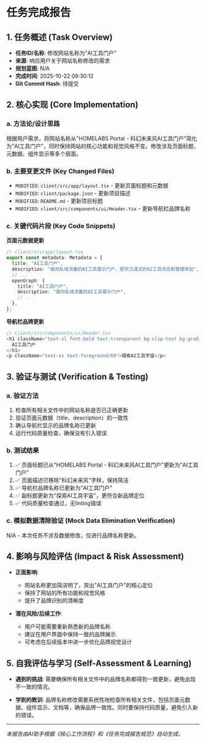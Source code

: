 # 任务完成报告

## 1. 任务概述 (Task Overview)

*   **任务ID/名称**: 修改网站名称为"AI工具门户"
*   **来源**: 响应用户关于网站名称修改的需求
*   **规划蓝图**: N/A
*   **完成时间**: 2025-10-22 09:30:12
*   **Git Commit Hash**: 待提交

## 2. 核心实现 (Core Implementation)

### a. 方法论/设计思路
根据用户需求，将网站名称从"HOMELABS Portal - 科幻未来风AI工具门户"简化为"AI工具门户"，同时保持网站的核心功能和视觉风格不变。修改涉及页面标题、元数据、组件显示等多个层面。

### b. 主要变更文件 (Key Changed Files)
*   `MODIFIED`: `client/src/app/layout.tsx` - 更新页面标题和元数据
*   `MODIFIED`: `client/package.json` - 更新项目描述
*   `MODIFIED`: `README.md` - 更新项目标题
*   `MODIFIED`: `client/src/components/ui/Header.tsx` - 更新导航栏品牌名称

### c. 关键代码片段 (Key Code Snippets)

**页面元数据更新**
```typescript
// client/src/app/layout.tsx
export const metadata: Metadata = {
  title: "AI工具门户",
  description: "面向私域流量的AI工具展示门户，提供沉浸式的AI工具浏览和管理体验",
  // ...
  openGraph: {
    title: "AI工具门户",
    description: "面向私域流量的AI工具展示门户",
    // ...
  },
};
```

**导航栏品牌更新**
```typescript
// client/src/components/ui/Header.tsx
<h1 className="text-xl font-bold text-transparent bg-clip-text bg-gradient-to-r from-neon-blue to-neon-purple">
  AI工具门户
</h1>
<p className="text-xs text-foreground/60">探索AI工具宇宙</p>
```

## 3. 验证与测试 (Verification & Testing)

### a. 验证方法
1. 检查所有相关文件中的网站名称是否已正确更新
2. 验证页面元数据（title、description）的一致性
3. 确认导航栏显示的品牌名称已更新
4. 运行代码质量检查，确保没有引入错误

### b. 测试结果
1. ✅ 页面标题已从"HOMELABS Portal - 科幻未来风AI工具门户"更新为"AI工具门户"
2. ✅ 页面描述已移除"科幻未来风"字样，保持简洁
3. ✅ 导航栏品牌名称已更新为"AI工具门户"
4. ✅ 副标题更新为"探索AI工具宇宙"，更符合新品牌定位
5. ✅ 代码质量检查通过，无linting错误

### c. 模拟数据清除验证 (Mock Data Elimination Verification)
N/A - 本次任务不涉及数据修改，仅进行品牌名称更新。

## 4. 影响与风险评估 (Impact & Risk Assessment)

*   **正面影响**: 
    - 网站名称更加简洁明了，突出"AI工具门户"的核心定位
    - 保持了网站的所有功能和视觉风格
    - 提升了品牌识别的清晰度

*   **潜在风险/后续工作**: 
    - 用户可能需要重新熟悉新的品牌名称
    - 建议在用户界面中保持一致的品牌展示
    - 可考虑在后续版本中进一步优化品牌视觉设计

## 5. 自我评估与学习 (Self-Assessment & Learning)

*   **遇到的挑战**: 需要确保所有相关文件中的品牌名称都得到一致更新，避免出现不一致的情况。

*   **学到的教训**: 品牌名称修改需要系统性地检查所有相关文件，包括页面元数据、组件显示、文档等，确保品牌一致性。同时要保持代码质量，避免引入新的错误。

---

*本报告由AI助手根据《核心工作流程》和《任务完成报告规范》自动生成。*
